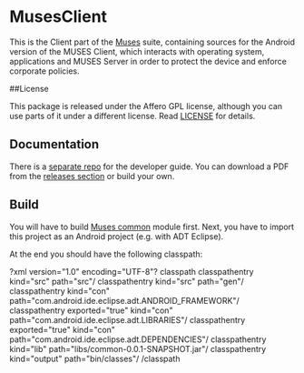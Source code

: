 MusesClient
===========

This is the Client part of the [Muses](http://musesproject.eu) suite, containing sources for the Android version of the MUSES Client, which interacts with operating system, applications and MUSES Server in order to protect the device and enforce corporate policies. 


##License

This package is released under the Affero GPL license, although you can use parts of it under a different license. Read [LICENSE](LICENSE) for details.

## Documentation

There is a [separate repo](https://github.com/MusesProject/Muses-Developer-Guide) for the developer guide. You can download a PDF from the [releases section](https://github.com/MusesProject/Muses-Developer-Guide/releases) or build your own.

## Build

You will have to build [Muses common](https://github.com/MusesProject/MusesCommon) module first. Next, you have to import this project as an Android project (e.g. with ADT Eclipse).

At the end you should have the following classpath:

?xml version="1.0" encoding="UTF-8"?
classpath
	classpathentry kind="src" path="src"/
	classpathentry kind="src" path="gen"/
	classpathentry kind="con" path="com.android.ide.eclipse.adt.ANDROID_FRAMEWORK"/
	classpathentry exported="true" kind="con" path="com.android.ide.eclipse.adt.LIBRARIES"/
	classpathentry exported="true" kind="con" path="com.android.ide.eclipse.adt.DEPENDENCIES"/
	classpathentry kind="lib" path="libs/common-0.0.1-SNAPSHOT.jar"/
	classpathentry kind="output" path="bin/classes"/
/classpath


